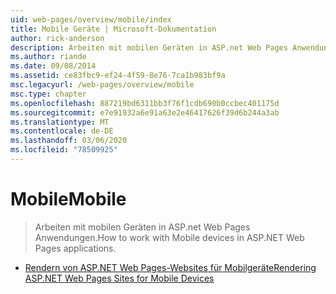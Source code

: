 ```yaml
---
uid: web-pages/overview/mobile/index
title: Mobile Geräte | Microsoft-Dokumentation
author: rick-anderson
description: Arbeiten mit mobilen Geräten in ASP.net Web Pages Anwendungen.
ms.author: riande
ms.date: 09/08/2014
ms.assetid: ce83fbc9-ef24-4f59-8e76-7ca1b983bf9a
msc.legacyurl: /web-pages/overview/mobile
msc.type: chapter
ms.openlocfilehash: 887219bd6311bb3f76f1cdb690b0ccbec401175d
ms.sourcegitcommit: e7e91932a6e91a63e2e46417626f39d6b244a3ab
ms.translationtype: MT
ms.contentlocale: de-DE
ms.lasthandoff: 03/06/2020
ms.locfileid: "78509925"
---
```

# <a name="mobile"></a><span data-ttu-id="7d5f3-103">Mobile</span><span class="sxs-lookup"><span data-stu-id="7d5f3-103">Mobile</span></span>

> <span data-ttu-id="7d5f3-104">Arbeiten mit mobilen Geräten in ASP.net Web Pages Anwendungen.</span><span class="sxs-lookup"><span data-stu-id="7d5f3-104">How to work with Mobile devices in ASP.NET Web Pages applications.</span></span>

- [<span data-ttu-id="7d5f3-105">Rendern von ASP.NET Web Pages-Websites für Mobilgeräte</span><span class="sxs-lookup"><span data-stu-id="7d5f3-105">Rendering ASP.NET Web Pages Sites for Mobile Devices</span></span>](rendering-aspnet-web-pages-sites-for-mobile-devices.md)
